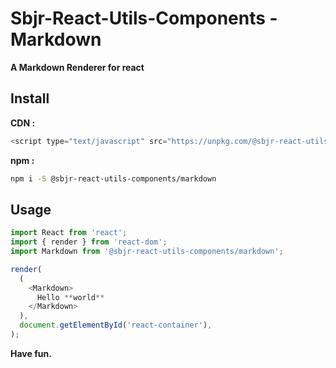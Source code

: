 # Sbjr-React-Utils-Components - Markdown

**A Markdown Renderer for react**

## Install

**CDN :**
```js
<script type="text/javascript" src="https://unpkg.com/@sbjr-react-utils-components/markdown@latest"></script>
```

**npm :**
```bash
npm i -S @sbjr-react-utils-components/markdown
```
## Usage

```js
import React from 'react';
import { render } from 'react-dom';
import Markdown from '@sbjr-react-utils-components/markdown';

render(
  (
    <Markdown>
      Hello **world**
    </Markdown>
  ),
  document.getElementById('react-container'),
);

```

**Have fun.**
